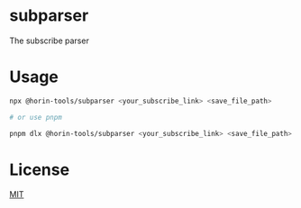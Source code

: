 # subparser

The subscribe parser

# Usage

```sh
npx @horin-tools/subparser <your_subscribe_link> <save_file_path>

# or use pnpm

pnpm dlx @horin-tools/subparser <your_subscribe_link> <save_file_path>
```

# License

[MIT](./LICENSE)
